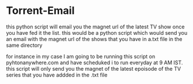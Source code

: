 # Torrent-Email
this python script will email you the magnet url of the latest TV show once you have fed it the list. 
this would be a python script which would send you an email with the magnet url of the shows that you have in a.txt file in the same directory

for instance in my case I am going to be running this script on pyhtonanywhere.com and have scheduked i to run everyday at 9 AM IST.
this script will only send you the magnet of the latest epoisode of the TV series that you have addded in the .txt file
